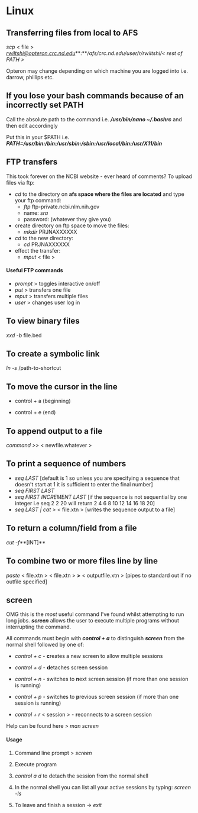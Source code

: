 # Linux

## Transferring files from local to AFS
*scp* < file > *rwiltshi@opteron.crc.nd.edu***:***/afs/crc.nd.edu/user/r/rwiltshi/< rest of PATH >*

Opteron may change depending on which machine you are logged into i.e. darrow, phillips etc.

## If you lose your bash commands because of an incorrectly set PATH
Call the absolute path to the command i.e. ***/usr/bin/nano ~/.bashrc*** and then edit accordingly

Put this in your $PATH i.e. ***PATH=/usr/bin:/bin:/usr/sbin:/sbin:/usr/local/bin:/usr/X11/bin***

## FTP transfers
This took forever on the NCBI website - ever heard of comments? To upload files via ftp:
- *cd* to the directory on **afs space where the files are located** and type your ftp command: 
  - *ftp* ftp-private.ncbi.nlm.nih.gov
  - name: *sra*
  - password: (whatever they give you)
- create directory on ftp space to move the files:
  - *mkdir* PRJNAXXXXXX
- *cd* to the new directory:
  - *cd* PRJNAXXXXXX
- effect the transfer:
  - *mput* < file >
  
#### Useful FTP commands
  - *prompt* > toggles interactive on/off
  - *put* > transfers one file
  - *mput* > transfers multiple files
  - *user* > changes user log in

## To view binary files
*xxd -b* file.bed

## To create a symbolic link
*ln -s* /path-to-shortcut

## To move the cursor in the line
- control + a (beginning)

- control + e (end)

## To append output to a file
*command >>* < newfile.whatever >

## To print a sequence of numbers 

- *seq LAST*
  [default is 1 so unless you are specifying a sequence that doesn't start at 1 it is sufficient to enter the final number]
- *seq FIRST LAST*
- *seq FIRST INCREMENT LAST* 
  [if the sequence is not sequential by one integer i.e seq 2 2 20 will return 2 4 6 8 10 12 14 16 18 20]
- *seq LAST | cat >* < file.xtn >
  [writes the sequence output to a file]

## To return a column/field from a file
*cut -f***[INT]**

## To combine two or more files line by line
*paste* < file.xtn > < file.xtn > **>** < outputfile.xtn > [pipes to standard out if no outfile specified]

## screen
OMG this is the *most* useful command I've found whilst attempting to run long jobs. ***screen*** allows the user to execute multiple programs without interrupting the command.

All commands must begin with ***control + a*** to distinguish ***screen*** from the normal shell followed by one of:

- *control + c* - **c**reates a new screen to allow multiple sessions

- *control + d* - **d**etaches screen session

- *control + n* - switches to **n**ext screen session (if more than one session is running)

- *control + p* - switches to **p**revious screen session (if more than one session is running)

- *control + r* < session > - **r**econnects to a screen session

Help can be found here > *man screen*

#### Usage

   1) Command line prompt > *screen*

   2) Execute program

   3) *control a d* to detach the session from the normal shell
  
   4) In the normal shell you can list all your active sessions by typing: *screen -ls*
  
   5) To leave and finish a session -> *exit*
